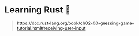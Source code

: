 # Learning Rust 🦀
> https://doc.rust-lang.org/book/ch02-00-guessing-game-tutorial.html#receiving-user-input
